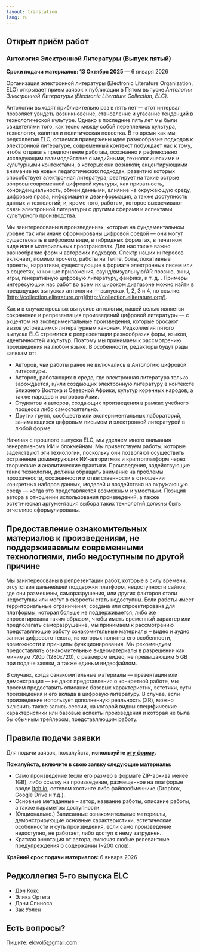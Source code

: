 ```yaml
---
layout: translation
lang: ru
---
```


## Открыт приём работ

### Антология Электронной Литературы (Выпуск пятый)  

**Сроки подачи материалов: 13 Октября 2025 —** 6 января 2026

Организация электронной литературы (Electronic Literature Organization, ELO) открывает прием заявок к публикации в Пятом выпуске *Антологии Электронной Литературы (Electronic Literature Collection, ELC)*.

Антологии выходят приблизительно раз в пять лет — этот интервал позволяет увидеть возникновение, становление и угасание тенденций в технологической культуре. Однако в последние пять лет мы были свидетелями того, как тесно между собой переплелись культура, технология, капитал и политическая повестка. В то время как мы, редколлегия ELC, остаемся привержены идее разнообразия подходов к электронной литературе, современный контекст побуждает нас к тому, чтобы отдавать предпочтение работам, осознанно и рефлексивно исследующим взаимодействие с медийными, технологическими и культурными контекстами, в которых они возникли; акцентирующими внимание на новых педагогических подходах, развитию которых способствует электронная литература; реагирует на такие острые вопросы современной цифровой культуры, как приватность, конфиденциальность, обмен данными, влияние на окружающую среду, цифровые права, информация и дезинформация, а также доступность данных и технологий; и, кроме того, работам, которое высвечивают связь электронной литературы с другими сферами и аспектами культурного производства.

Мы заинтересованы в произведениях, которые на фундаментальном уровне так или иначе сформированы цифровой средой — они могут существовать в цифровом виде, в гибридных форматах, в печатном виде или в материальных пространствах. Для нас также важно разнообразие форм и авторских подходов. Спектр наших интересов включает, помимо прочего, работы на Twine, боты, локативные проекты, нарративы, существующие в формате электронных писем или в соцсетях, книжные приложения, саунд/визуальную/AR поэзию, зины, игры, генеративную цифровую литературу, фанфики, и т. д. . Примеры интересующих нас работ во всем их широком диапазоне можно найти в предыдущих выпусках антологии — выпусках 1, 2, 3 и 4, по ссылке: [http://collection.eliterature.org](http://collection.eliterature.org/).

Как и в случае прошлых выпусков антологии, нашей целью является сохранение и репрезентация произведений цифровой литературы — с акцентом на экспериментальные произведения, которые бросают вызов устоявшимся литературным канонам. Редколлегия пятого выпуска ELC стремится к репрезентации разнообразия форм, языков, идентичностей и культур. Поэтому мы принимаем к рассмотрению произведения на любом языке. В особенности, редакторы будут рады заявкам от:

* Авторов, чьи работы ранее не включались в Антологию цифровой литературы.
* Авторов, работающих в среде, где электронная литература только зарождается, и/или  создающих электронную литературу в контексте Ближнего Востока и Северной  Африки, культур коренных народов, а также народов и островов Азии.  
* Студентов и авторов, создающих произведения в рамках учебного процесса либо самостоятельно.
* Других групп, сообществ или экспериментальных лабораторий, занимающихся цифровым  письмом и электронной литературой в любой форме.

Начиная с прошлого выпуска ELC, мы уделяем много внимания генеративному ИИ и блокчейнам. Мы приветствуем работы, которые задействуют эти технологии, поскольку они позволяют осуществить остранение доминирующих ИИ-алгоритмов и криптоплатформ через творческие и аналитические практики. Произведения, задействующие такие технологии, должны обращать внимание на проблемы прозрачности, осознанности и ответственности в отношении конкретных наборов данных, моделей и воздействия на окружающую среду — когда это представляется возможным и уместным. Позиция автора в отношении использования произведений, а также эстетическая аргументация выбора таких технологий должны быть отчетливо сформулированы.

## Предоставление ознакомительных материалов к произведениям, не поддерживаемым современными технологиями, либо недоступным по другой причине

Мы заинтересованы в репрезентации работ, которые в силу времени, отсутствия дальнейшей поддержки платформ, недоступности сайтов, где они размещены, саморазрушения, или других факторов стали недоступны или могут в скорости стать недоступны. Если работы имеет территориальные ограничения; создана или спроектирована для платформы, которая больше не поддерживается; либо же спроектирована таким образом, чтобы иметь временный характер или предполагать саморазрушение, мы принимаем к рассмотрению представляющие работу ознакомительные материалы – видео и аудио записи цифрового текста, из которых понятны его особенности, возможности и принципы функционирования. Мы рекомендуем предоставлять ознакомительные видеоматериалы в разрешении как минимум 720p (1280x720), с размером видео, не превышающим 5 GB при подаче заявки, а также единым видеофайлом.

В случаях, когда ознакомительные материалы — презентация или демонстрация — не дают представления о конкретной работе, мы просим предоставить описание базовых характеристик, эстетики, сути произведения и его вклада в цифровую литературу. В случае, если произведение использует дополненную реальность (XR), можно включить также запись сессии, на которой видны специфические характеристики или базовые аспекты произведения и которая не была бы обычным трейлером, представляющим работу.

## Правила подачи заявки

Для подачи заявок, пожалуйста, **используйте [эту форму](https://forms.gle/Ftir1rj4NBoBBNJJA).**

**Пожалуйста, включите в свою заявку следующие материалы:**

* Само  произведение (если его размер в формате ZIP-архива  менее 1GB),  либо ссылку на произведение, размещенное  на платформе вроде [Itch.io](http://itch.io/),  сетевом хостинге либо файлообменнике  (Dropbox, Google Drive и т.д.).  
* Основные метаданные – автор, название работы, описание работы, а  также параметры доступности.
* (Опционально.) Записанные ознакомительные материалы, демонстрирующие основные характеристики,  эстетические особенности и суть  произведения, если само произведение  недоступно, не работает, либо доступ к  нему затруднен.
* Краткая аннотация от автора, включая любые релевантные предупреждения о содержании (\~200 слов).

**Крайний срок подачи материалов:** 6 января 2026

## Редколлегия 5-го выпуска ELC

* Дэн Кокс
* Элика Ортега
* Дани Спиноса
* Зак Уолен  

## Есть вопросы?

Пишите: [elcvol5@gmail.com](mailto:elcvol5@gmail.com)
